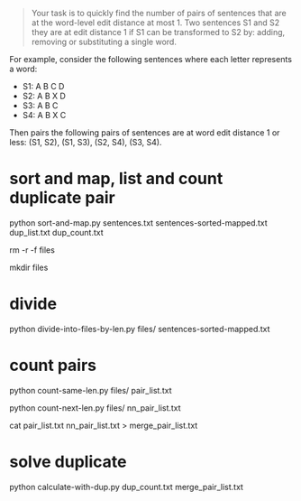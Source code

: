 > Your task is to quickly find the number of pairs of sentences that are at the word-level edit distance at most 1. Two sentences S1 and S2 they are at edit distance 1 if S1 can be transformed to S2 by: adding, removing or substituting a single word.

 For example, consider the following sentences where each letter represents a word:
* S1: A B C D
* S2: A B X D
* S3: A B C
* S4: A B X C

 Then pairs the following pairs of sentences are at word edit distance 1 or less: (S1, S2), (S1, S3), (S2, S4), (S3, S4).


# sort and map, list and count duplicate pair
python sort-and-map.py sentences.txt sentences-sorted-mapped.txt dup_list.txt dup_count.txt

rm -r -f files

mkdir files

# divide
python divide-into-files-by-len.py files/ sentences-sorted-mapped.txt

# count pairs
python count-same-len.py files/ pair_list.txt 

python count-next-len.py files/ nn_pair_list.txt

cat pair_list.txt nn_pair_list.txt > merge_pair_list.txt

# solve duplicate
python calculate-with-dup.py dup_count.txt merge_pair_list.txt
